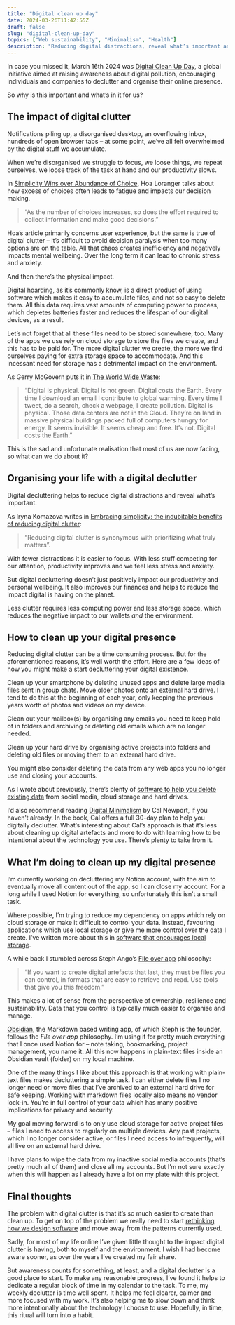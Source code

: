 ```yaml
---
title: "Digital clean up day"
date: 2024-03-26T11:42:55Z
draft: false
slug: "digital-clean-up-day"
topics: ["Web sustainability", "Minimalism", "Health"]
description: "Reducing digital distractions, reveal what’s important and doing a small bit for the environment by cleaning up digital clutter."
---
```


In case you missed it, March 16th 2024 was [Digital Clean Up Day](https://www.digitalcleanupday.org/), a global initiative aimed at raising awareness about digital pollution, encouraging individuals and companies to declutter and organise their online presence.

So why is this important and what’s in it for us?

## The impact of digital clutter

Notifications piling up, a disorganised desktop, an overflowing inbox, hundreds of open browser tabs  – at some point, we’ve all felt overwhelmed by the digital stuff we accumulate.

When we’re disorganised we struggle to focus, we loose things, we repeat ourselves, we loose track of the task at hand and our productivity slows. 

In [Simplicity Wins over Abundance of Choice](https://www.nngroup.com/articles/simplicity-vs-choice/), Hoa Loranger talks about how excess of choices often leads to fatigue and impacts our decision making.

> “As the number of choices increases, so does the effort required to collect information and make good decisions.”

Hoa’s article primarily concerns user experience, but the same is true of digital clutter – it’s difficult to avoid decision paralysis when too many options are on the table. All that chaos creates inefficiency and negatively impacts mental wellbeing. Over the long term it can lead to chronic stress and anxiety. 

And then there’s the physical impact.

Digital hoarding, as it’s commonly know, is a direct product of using software which makes it easy to accumulate files, and not so easy to delete them. All this data requires vast amounts of computing power to process, which depletes batteries faster and reduces the lifespan of our digital devices, as a result. 

Let’s not forget that all these files need to be stored somewhere, too. Many of the apps we use rely on cloud storage to store the files we create, and this has to be paid for. The more digital clutter we create, the more we find ourselves paying for extra storage space to accommodate. And this incessant need for storage has a detrimental impact on the environment. 

As Gerry McGovern puts it in [The World Wide Waste](https://gerrymcgovern.com/books/world-wide-waste/):

> “Digital is physical. Digital is not green. Digital costs the Earth. Every time I download an email I contribute to global warming. Every time I tweet, do a search, check a webpage, I create pollution. Digital is physical. Those data centers are not in the Cloud. They’re on land in massive physical buildings packed full of computers hungry for energy. It seems invisible. It seems cheap and free. It’s not. Digital costs the Earth.”

This is the sad and unfortunate realisation that most of us are now facing, so what can we do about it?


## Organising your life with a digital declutter

Digital decluttering helps to reduce digital distractions and reveal what’s important. 

As Iryna Komazova writes in [Embracing simplicity: the indubitable benefits of reducing digital clutter](https://www.worldcleanupday.org/post/embracing-simplicity-the-indubitable-benefits-of-reducing-digital-clutter):

> “Reducing digital clutter is synonymous with prioritizing what truly matters”.

With fewer distractions it is easier to focus. With less stuff competing for our attention, productivity improves and we feel less stress and anxiety.

But digital decluttering doesn’t just positively impact our productivity and personal wellbeing. It also improves our finances and helps to reduce the impact digital is having on the planet. 

Less clutter requires less computing power and less storage space, which reduces the negative impact to our wallets *and* the environment.


## How to clean up your digital presence

Reducing digital clutter can be a time consuming process. But for the aforementioned reasons, it’s well worth the effort. Here are a few ideas of how you might make a start decluttering your digital existence.

Clean up your smartphone by deleting unused apps and delete large media files sent in group chats. Move older photos onto an external hard drive. I tend to do this at the beginning of each year, only keeping the previous years worth of photos and videos on my device.

Clean out your mailbox(s) by organising any emails you need to keep hold of in folders and archiving or deleting old emails which are no longer needed.

Clean up your hard drive by organising active projects into folders and deleting old files or moving them to an external hard drive.

You might also consider deleting the data from any web apps you no longer use and closing your accounts.

As I wrote about previously, there’s plenty of [software to help you delete existing data](https://harrycresswell.com/writing/software-that-encourages-deletion/#software-to-help-you-delete-existing-data) from social media, cloud storage and hard drives. 

I’d also recommend reading [Digital Minimalism](https://www.goodreads.com/book/show/40672036-digital-minimalism) by Cal Newport, if you haven’t already. In the book, Cal offers a full 30-day plan to help you digitally declutter. What’s interesting about Cal’s approach is that it’s less about cleaning up digital artefacts and more to do with learning how to be intentional about the technology you use. There’s plenty to take from it.

## What I’m doing to clean up my digital presence

I’m currently working on decluttering my Notion account, with the aim to eventually move all content out of the app, so I can close my account. For a long while I used Notion for everything, so unfortunately this isn’t a small task.

Where possible, I’m trying to reduce my dependency on apps which rely on cloud storage or make it difficult to control your data. Instead, favouring applications which use local storage or give me more control over the data I create. I’ve written more about this in [software that encourages local storage](https://harrycresswell.com/writing/software-that-encourages-deletion/#software-that-prioritises-local-data-storage).

A while back I stumbled across Steph Ango’s [File over app](https://stephango.com/file-over-app) philosophy:

> “If you want to create digital artefacts that last, they must be files you can control, in formats that are easy to retrieve and read. Use tools that give you this freedom.”

This makes a lot of sense from the perspective of ownership, resilience and sustainability. Data that you control is typically much easier to organise and manage. 

[Obsidian](https://obsidian.md/), the Markdown based writing app, of which Steph is the founder, follows the *File over app* philosophy. I’m using it for pretty much everything that I once used Notion for – note taking, bookmarking, project management, you name it. All this now happens in plain-text files inside an Obsidian vault (folder) on my local machine.

One of the many things I like about this approach is that working with plain-text files makes decluttering a simple task. I can either delete files I no longer need or move files that I’ve archived to an external hard drive for safe keeping. Working with markdown files locally also means no vendor lock-in. You’re in full control of your data which has many positive implications for privacy and security.

My goal moving forward is to only use cloud storage for active project files – files I need to access to regularly on multiple devices. Any past projects, which I no longer consider active, or files I need access to infrequently, will all live on an external hard drive.

I have plans to wipe the data from my inactive social media accounts (that’s pretty much all of them) and close all my accounts. But I’m not sure exactly when this will happen as I already have a lot on my plate with this project.

## Final thoughts

The problem with digital clutter is that it’s so much easier to create than clean up. To get on top of the problem we really need to start [rethinking how we design software](https://harrycresswell.com/writing/software-that-encourages-deletion/) and move away from the patterns currently used.

Sadly, for most of my life online I’ve given little thought to the impact digital clutter is having, both to myself and the environment. I wish I had become aware sooner, as over the years I’ve created my fair share.

But awareness counts for something, at least, and a digital declutter is a good place to start. To make any reasonable progress, I’ve found it helps to dedicate a regular block of time in my calendar to the task. To me, my weekly declutter is time well spent. It helps me feel clearer, calmer and more focused with my work. It’s also helping me to slow down and think more intentionally about the technology I choose to use. Hopefully, in time, this ritual will turn into a habit. 